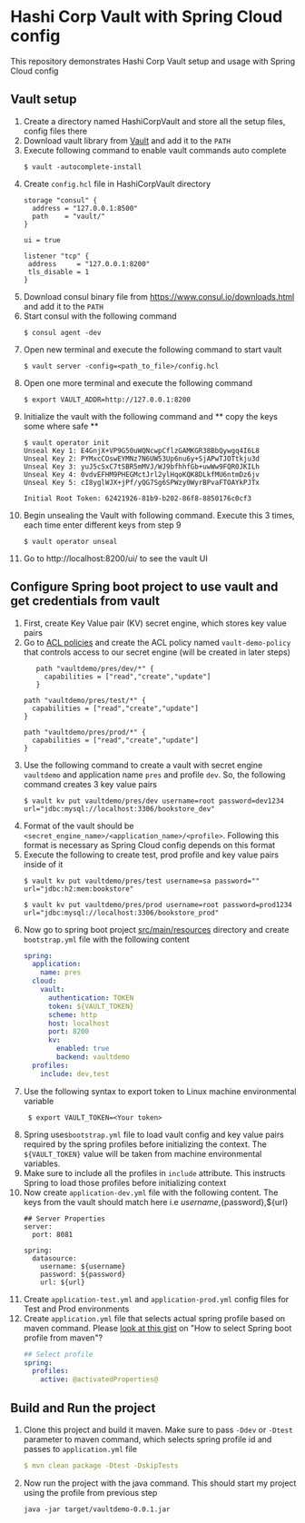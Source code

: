 # Hashi Corp Vault with Spring Cloud config
This repository demonstrates Hashi Corp Vault setup and usage with Spring Cloud config

## Vault setup
1. Create a directory named HashiCorpVault and store all the setup files, config files there
2. Download vault library from [Vault](https://www.vaultproject.io/intro/getting-started/index.html) and add it to the `PATH`
3. Execute following command to enable vault commands auto complete
    ```
    $ vault -autocomplete-install
    ```
4. Create `config.hcl` file in HashiCorpVault directory
    ```
    storage "consul" {
      address = "127.0.0.1:8500"
      path    = "vault/"
    }
    
    ui = true
    
    listener "tcp" {
     address     = "127.0.0.1:8200"
     tls_disable = 1
    }
    ```
5. Download consul binary file from https://www.consul.io/downloads.html and add it to the `PATH`
6. Start consul with the following command
    ```
    $ consul agent -dev
    ``` 
7. Open new terminal and execute the following command to start vault
    ```
    $ vault server -config=<path_to_file>/config.hcl
    ``` 
8. Open one more terminal and execute the following command
    ```
    $ export VAULT_ADDR=http://127.0.0.1:8200 
    ```
9. Initialize the vault with the following command and ** copy the keys some where safe **
    ```
    $ vault operator init
    Unseal Key 1: E4GnjX+VP9G50uWQNcwpCflzGAMKGR38BbQywgq4I6L8
    Unseal Key 2: PYMxcCOswEYMNz7N6UW53Up6nu6y+SjAPwTJOTtkju3d
    Unseal Key 3: yuJ5cSxC7tSBR5mMVJ/WJ9bfhhfGb+uwWw9FQR0JKILh
    Unseal Key 4: 0vdvEFHM9PHEGMctJrl2ylHqoKQK8DLkfMU6ntmDz6jv
    Unseal Key 5: cI8yglWJX+jPf/yQG7Sg6SPWzy0WyrBPvaFTOAYkPJTx
    
    Initial Root Token: 62421926-81b9-b202-86f8-8850176c0cf3
    ```   
10. Begin unsealing the Vault with following command. Execute this 3 times, each time enter different keys from step 9
    ```
    $ vault operator unseal
    ```    
11. Go to http://localhost:8200/ui/ to see the vault UI

## Configure Spring boot project to use vault and get credentials from vault
1. First, create Key Value pair (KV) secret engine, which stores key value pairs
2. Go to [ACL policies](http://localhost:8200/ui/vault/policies/acl) and create the ACL policy named `vault-demo-policy` that controls access to our secret engine (will be created in later steps)
    ```
       path "vaultdemo/pres/dev/*" {
         capabilities = ["read","create","update"]
       }
   
    path "vaultdemo/pres/test/*" {
      capabilities = ["read","create","update"]
    }
    
    path "vaultdemo/pres/prod/*" {
      capabilities = ["read","create","update"]
    }
    ```
3. Use the following command to create a vault with secret engine `vaultdemo` and application name `pres` and profile `dev`. So, the following command creates 3 key value pairs 
    ```
    $ vault kv put vaultdemo/pres/dev username=root password=dev1234 url="jdbc:mysql://localhost:3306/bookstore_dev"
    ```  
4. Format of the vault should be `<secret_engine_name>/<application_name>/<profile>`. Following this format is necessary as Spring Cloud config depends on this format
5. Execute the following to create test, prod profile and key value pairs inside of it
    ```
    $ vault kv put vaultdemo/pres/test username=sa password="" url="jdbc:h2:mem:bookstore"
    
    $ vault kv put vaultdemo/pres/prod username=root password=prod1234 url="jdbc:mysql://localhost:3306/bookstore_prod"
    ```  
6. Now go to spring boot project [src/main/resources](src/main/resources) directory and create `bootstrap.yml` file with the following content
    ```yaml
    spring:
      application:
        name: pres
      cloud:
        vault:
          authentication: TOKEN
          token: ${VAULT_TOKEN}
          scheme: http
          host: localhost
          port: 8200
          kv:
            enabled: true
            backend: vaultdemo
      profiles:
        include: dev,test
    ```
7. Use the following syntax to export token to Linux machine environmental variable
   ```
    $ export VAULT_TOKEN=<Your token>
   ```
7. Spring uses`bootstrap.yml` file to load vault config and key value pairs required by the spring profiles before initializing the context. The `${VAULT_TOKEN}` value will be taken from machine environmental variables. 
8. Make sure to include all the profiles in `include` attribute. This instructs Spring to load those profiles before initializing context
9. Now create `application-dev.yml` file with the following content. The keys from the vault should match here i.e ${username},${password},${url}
    ```
    ## Server Properties
    server:
      port: 8081
    
    spring:
      datasource:
        username: ${username}
        password: ${password}
        url: ${url}
    ```
10. Create `application-test.yml` and `application-prod.yml` config files for Test and Prod environments
11. Create `application.yml` file that selects actual spring profile based on maven command. Please [look at this gist](https://gist.github.com/pavankjadda/a9e684c7db699a050d87be4a8c391e4c) on "How to select Spring boot profile from maven"?
    ```yaml
    ## Select profile
    spring:
      profiles:
        active: @activatedProperties@
    
    ```

## Build and Run the project
1. Clone this project and build it maven. Make sure to pass `-Ddev` or `-Dtest` parameter to maven command, which selects spring profile id and passes to `application.yml` file 
    ```yaml
    $ mvn clean package -Dtest -DskipTests
    ```
2. Now run the project with the java command. This should start my project using the profile from previous step
    ```shell script
    java -jar target/vaultdemo-0.0.1.jar
    ``` 

